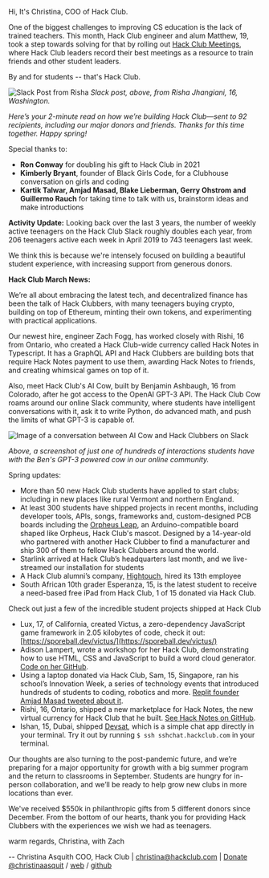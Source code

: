 Hi, It's Christina, COO of Hack Club.

One of the biggest challenges to improving CS education is the lack of trained teachers. This month, Hack Club engineer and alum Matthew, 19, took a step towards solving for that by rolling out [Hack Club Meetings](https://meetings.hackclub.com/), where Hack Club leaders record their best meetings as a resource to train friends and other student leaders. 

By and for students -- that's Hack Club.  

![Slack Post from Risha](https://cloud-3arnkgsv4-hack-club-bot.vercel.app/0image.png)
*Slack post, above, from Risha Jhangiani, 16, Washington.*

*Here’s your 2-minute read on how we’re building Hack Club—sent to 92 recipients, including our major donors and friends. Thanks for this time together. Happy spring!*

Special thanks to:

- **Ron Conway** for doubling his gift to Hack Club in 2021
- **Kimberly Bryant**, founder of Black Girls Code, for a Clubhouse conversation on girls and coding
- **Kartik Talwar, Amjad Masad, Blake Lieberman, Gerry Ohstrom and Guillermo Rauch** for taking time to talk with us, brainstorm ideas and make introductions

**Activity Update:** Looking back over the last 3 years, the number of weekly active teenagers on the Hack Club Slack roughly doubles each year, from 206 teenagers active each week in April 2019 to 743 teenagers last week.

We think this is because we're intensely focused on building a beautiful student experience, with increasing support from generous donors.

**Hack Club March News:**

We’re all about embracing the latest tech, and decentralized finance has been the talk of Hack Clubbers, with many teenagers buying crypto, building on top of Ethereum, minting their own tokens, and experimenting with practical applications.
 
Our newest hire, engineer Zach Fogg, has worked closely with Rishi, 16 from Ontario, who created a Hack Club-wide currency called Hack Notes in Typescript. It has a GraphQL API and Hack Clubbers are building bots that require Hack Notes payment to use them, awarding Hack Notes to friends, and creating whimsical games on top of it.

Also, meet Hack Club's AI Cow, built by Benjamin Ashbaugh, 16 from Colorado, after he got access to the OpenAI GPT-3 API. The Hack Club Cow roams around our online Slack community, where students have intelligent conversations with it, ask it to write Python, do advanced math, and push the limits of what GPT-3 is capable of.

![Image of a conversation between AI Cow and Hack Clubbers on Slack](https://cloud-60wb0lku9-hack-club-bot.vercel.app/0image.png)

*Above, a screenshot of just one of hundreds of interactions students have with the Ben's GPT-3 powered cow in our online community.*

Spring updates: 

- More than 50 new Hack Club students have applied to start clubs; including in new places like rural Vermont and northern England.
- At least 300 students have shipped projects in recent months, including developer tools, APIs, songs, frameworks and, custom-designed PCB boards including the [Orpheus Leap](https://leap.hackclub.com/), an Arduino-compatible board shaped like Orpheus, Hack Club's mascot. Designed by a 14-year-old who partnered with another Hack Clubber to find a manufacturer and ship 300 of them to fellow Hack Clubbers around the world. 
- Starlink arrived at Hack Club’s headquarters last month, and we live-streamed our installation for students
- A Hack Club alumni’s company, [Hightouch](https://techcrunch.com/2020/12/16/hightouch-raises-2-1m-to-help-businesses-get-more-value-from-their-data-warehouses/), hired its 13th employee
- South African 10th grader Esperanza, 15, is the latest student to receive a need-based free iPad from Hack Club, 1 of 15 donated via Hack Club. 

Check out just a few of the incredible student projects shipped at Hack Club

- Lux, 17, of California, created Victus, a zero-dependency JavaScript game framework in 2.05 kilobytes of code, check it out: [https://sporeball.dev/victus/](https://sporeball.dev/victus/)
- Adison Lampert, wrote a workshop for her Hack Club, demonstrating how to use HTML, CSS and JavaScript to build a word cloud generator. [Code on her GitHub](https://github.com/addybug/workshop-word-cloud).
- Using a laptop donated via Hack Club, Sam, 15, Singapore, ran his school’s Innovation Week, a series of technology events that introduced hundreds of students to coding, robotics and more. [Replit founder Amjad Masad tweeted about it](https://twitter.com/amasad/status/1369359246425427968).
- Rishi, 16, Ontario, shipped a new marketplace for Hack Notes, the new virtual currency for Hack Club that he built. [See Hack Notes on GitHub](https://github.com/rishiosaur/hn).
- Ishan, 15, Dubai, shipped [Devsat](https://github.com/quackduck/devsat), which is a simple chat app directly in your terminal. Try it out by running `$ ssh sshchat.hackclub.com` in your terminal.

Our thoughts are also turning to the post-pandemic future, and we’re preparing for a major opportunity for growth with a big summer program and the return to classrooms in September. Students are hungry for in-person collaboration, and we’ll be ready to help grow new clubs in more locations than ever.

We've received $550k in philanthropic gifts from 5 different donors since December. From the bottom of our hearts, thank you for providing Hack Clubbers with the experiences we wish we had as teenagers.

warm regards, Christina, with Zach

--
Christina Asquith
COO, Hack Club | christina@hackclub.com | [Donate](https://hackclub.com/donate/ "Donate Page")
[@christinaasquit](https://twitter.com/ChristinaAsquit) / [web](https://christina.cool/) / [github](https://github.com/christinaasquith) 
